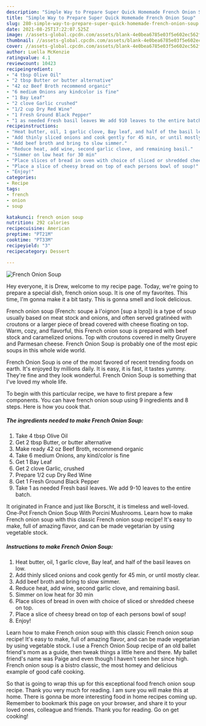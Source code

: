 ```yaml
---
description: "Simple Way to Prepare Super Quick Homemade French Onion Soup"
title: "Simple Way to Prepare Super Quick Homemade French Onion Soup"
slug: 280-simple-way-to-prepare-super-quick-homemade-french-onion-soup
date: 2021-08-25T17:22:07.525Z
image: //assets-global.cpcdn.com/assets/blank-4e0bea6785e03f5e602ec562f230caae08da540cada707380b4fe1bbebba43da.png
thumbnail: //assets-global.cpcdn.com/assets/blank-4e0bea6785e03f5e602ec562f230caae08da540cada707380b4fe1bbebba43da.png
cover: //assets-global.cpcdn.com/assets/blank-4e0bea6785e03f5e602ec562f230caae08da540cada707380b4fe1bbebba43da.png
author: Luella McKenzie
ratingvalue: 4.1
reviewcount: 10423
recipeingredient:
- "4 tbsp Olive Oil"
- "2 tbsp Butter or butter alternative"
- "42 oz Beef Broth recommend organic"
- "6 medium Onions any kindcolor is fine"
- "1 Bay Leaf"
- "2 clove Garlic crushed"
- "1/2 cup Dry Red Wine"
- "1 Fresh Ground Black Pepper"
- "1 as needed Fresh basil leaves We add 910 leaves to the entire batch"
recipeinstructions:
- "Heat butter, oil, 1 garlic clove, Bay leaf, and half of the basil leaves on low."
- "Add thinly sliced onions and cook gently for 45 min, or until mostly clear."
- "Add beef broth and bring to slow simmer."
- "Reduce heat, add wine, second garlic clove, and remaining basil."
- "Simmer on low heat for 30 min"
- "Place slices of bread in oven with choice of sliced or shredded cheese on top."
- "Place a slice of cheesy bread on top of each persons bowl of soup!"
- "Enjoy!"
categories:
- Recipe
tags:
- french
- onion
- soup

katakunci: french onion soup 
nutrition: 292 calories
recipecuisine: American
preptime: "PT21M"
cooktime: "PT33M"
recipeyield: "3"
recipecategory: Dessert

---
```



![French Onion Soup](//assets-global.cpcdn.com/assets/blank-4e0bea6785e03f5e602ec562f230caae08da540cada707380b4fe1bbebba43da.png)

Hey everyone, it is Drew, welcome to my recipe page. Today, we're going to prepare a special dish, french onion soup. It is one of my favorites. This time, I'm gonna make it a bit tasty. This is gonna smell and look delicious.

French onion soup (French: soupe à l&#39;oignon [sup a lɔɲɔ]) is a type of soup usually based on meat stock and onions, and often served gratinéed with croutons or a larger piece of bread covered with cheese floating on top. Warm, cozy, and flavorful, this French onion soup is prepared with beef stock and caramelized onions. Top with croutons covered in melty Gruyere and Parmesan cheese. French Onion Soup is probably one of the most epic soups in this whole wide world.

French Onion Soup is one of the most favored of recent trending foods on earth. It's enjoyed by millions daily. It is easy, it is fast, it tastes yummy. They're fine and they look wonderful. French Onion Soup is something that I've loved my whole life.


To begin with this particular recipe, we have to first prepare a few components. You can have french onion soup using 9 ingredients and 8 steps. Here is how you cook that.

<!--inarticleads1-->

##### The ingredients needed to make French Onion Soup:

1. Take 4 tbsp Olive Oil
1. Get 2 tbsp Butter, or butter alternative
1. Make ready 42 oz Beef Broth, recommend organic
1. Take 6 medium Onions, any kind/color is fine
1. Get 1 Bay Leaf
1. Get 2 clove Garlic, crushed
1. Prepare 1/2 cup Dry Red Wine
1. Get 1 Fresh Ground Black Pepper
1. Take 1 as needed Fresh basil leaves. We add 9-10 leaves to the entire batch.


It originated in France and just like Borscht, it is timeless and well-loved. One-Pot French Onion Soup With Porcini Mushrooms. Learn how to make French onion soup with this classic French onion soup recipe! It&#39;s easy to make, full of amazing flavor, and can be made vegetarian by using vegetable stock. 

<!--inarticleads2-->

##### Instructions to make French Onion Soup:

1. Heat butter, oil, 1 garlic clove, Bay leaf, and half of the basil leaves on low.
1. Add thinly sliced onions and cook gently for 45 min, or until mostly clear.
1. Add beef broth and bring to slow simmer.
1. Reduce heat, add wine, second garlic clove, and remaining basil.
1. Simmer on low heat for 30 min
1. Place slices of bread in oven with choice of sliced or shredded cheese on top.
1. Place a slice of cheesy bread on top of each persons bowl of soup!
1. Enjoy!


Learn how to make French onion soup with this classic French onion soup recipe! It&#39;s easy to make, full of amazing flavor, and can be made vegetarian by using vegetable stock. I use a French Onion Soup recipe of an old ballet friend&#39;s mom as a guide, then tweak things a little here and there. My ballet friend&#39;s name was Paige and even though I haven&#39;t seen her since high. French onion soup is a bistro classic, the most homey and delicious example of good café cooking. 

So that is going to wrap this up for this exceptional food french onion soup recipe. Thank you very much for reading. I am sure you will make this at home. There is gonna be more interesting food in home recipes coming up. Remember to bookmark this page on your browser, and share it to your loved ones, colleague and friends. Thank you for reading. Go on get cooking!
